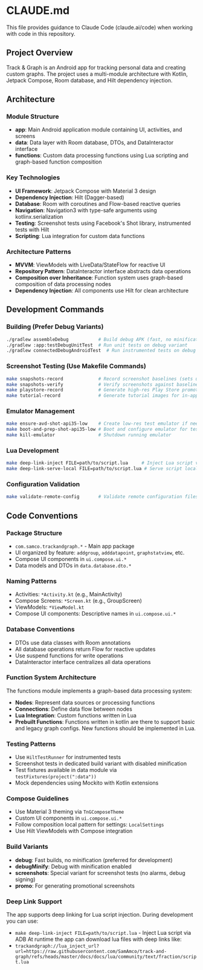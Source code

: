 # CLAUDE.md

This file provides guidance to Claude Code (claude.ai/code) when working with code in this repository.

## Project Overview

Track & Graph is an Android app for tracking personal data and creating custom graphs. The project uses a multi-module architecture with Kotlin, Jetpack Compose, Room database, and Hilt dependency injection.

## Architecture

### Module Structure
- **app**: Main Android application module containing UI, activities, and screens
- **data**: Data layer with Room database, DTOs, and DataInteractor interface
- **functions**: Custom data processing functions using Lua scripting and graph-based function composition

### Key Technologies
- **UI Framework**: Jetpack Compose with Material 3 design
- **Dependency Injection**: Hilt (Dagger-based)
- **Database**: Room with coroutines and Flow-based reactive queries
- **Navigation**: Navigation3 with type-safe arguments using kotlinx.serialization
- **Testing**: Screenshot tests using Facebook's Shot library, instrumented tests with Hilt
- **Scripting**: Lua integration for custom data functions

### Architecture Patterns
- **MVVM**: ViewModels with LiveData/StateFlow for reactive UI
- **Repository Pattern**: DataInteractor interface abstracts data operations
- **Composition over Inheritance**: Function system uses graph-based composition of data processing nodes
- **Dependency Injection**: All components use Hilt for clean architecture

## Development Commands

### Building (Prefer Debug Variants)
```bash
./gradlew assembleDebug           # Build debug APK (fast, no minification)
./gradlew :app:testDebugUnitTest  # Run unit tests on debug variant
./gradlew connectedDebugAndroidTest  # Run instrumented tests on debug
```

### Screenshot Testing (Use Makefile Commands)
```bash
make snapshots-record             # Record screenshot baselines (sets up emulator, records, cleans up)
make snapshots-verify             # Verify screenshots against baselines
make playstore-record             # Generate high-res Play Store promotional screenshots
make tutorial-record              # Generate tutorial images for in-app use
```

### Emulator Management
```bash
make ensure-avd-shot-api35-low    # Create low-res test emulator if needed
make boot-and-prep-shot-api35-low # Boot and configure emulator for testing
make kill-emulator                # Shutdown running emulator
```

### Lua Development
```bash
make deep-link-inject FILE=path/to/script.lua     # Inject Lua script via ADB to device
make deep-link-serve-local FILE=path/to/script.lua # Serve script locally for testing
```

### Configuration Validation
```bash
make validate-remote-config       # Validate remote configuration files
```

## Code Conventions

### Package Structure
- `com.samco.trackandgraph.*` - Main app package
- UI organized by feature: `addgroup`, `adddatapoint`, `graphstatview`, etc.
- Compose UI components in `ui.compose.ui.*`
- Data models and DTOs in `data.database.dto.*`

### Naming Patterns
- Activities: `*Activity.kt` (e.g., MainActivity)
- Compose Screens: `*Screen.kt` (e.g., GroupScreen)
- ViewModels: `*ViewModel.kt`
- Compose UI components: Descriptive names in `ui.compose.ui.*`

### Database Conventions
- DTOs use data classes with Room annotations
- All database operations return Flow for reactive updates
- Use suspend functions for write operations
- DataInteractor interface centralizes all data operations

### Function System Architecture
The functions module implements a graph-based data processing system:
- **Nodes**: Represent data sources or processing functions
- **Connections**: Define data flow between nodes
- **Lua Integration**: Custom functions written in Lua
- **Prebuilt Functions**: Functions written in kotlin are there to support basic and legacy graph configs. New functions should be implemented in Lua.

### Testing Patterns
- Use `HiltTestRunner` for instrumented tests
- Screenshot tests in dedicated build variant with disabled minification
- Test fixtures available in data module via `testFixtures(project(":data"))`
- Mock dependencies using Mockito with Kotlin extensions

### Compose Guidelines
- Use Material 3 theming via `TnGComposeTheme`
- Custom UI components in `ui.compose.ui.*`
- Follow composition local pattern for settings: `LocalSettings`
- Use Hilt ViewModels with Compose integration

### Build Variants
- **debug**: Fast builds, no minification (preferred for development)
- **debugMinify**: Debug with minification enabled
- **screenshots**: Special variant for screenshot tests (no alarms, debug signing)
- **promo**: For generating promotional screenshots

### Deep Link Support
The app supports deep linking for Lua script injection. During development you can use:
- `make deep-link-inject FILE=path/to/script.lua` - Inject Lua script via ADB
At runtime the app can download lua files with deep links like:
- `trackandgraph://lua_inject_url?url=https://raw.githubusercontent.com/SamAmco/track-and-graph/refs/heads/master/docs/docs/lua/community/text/fraction/script.lua`
